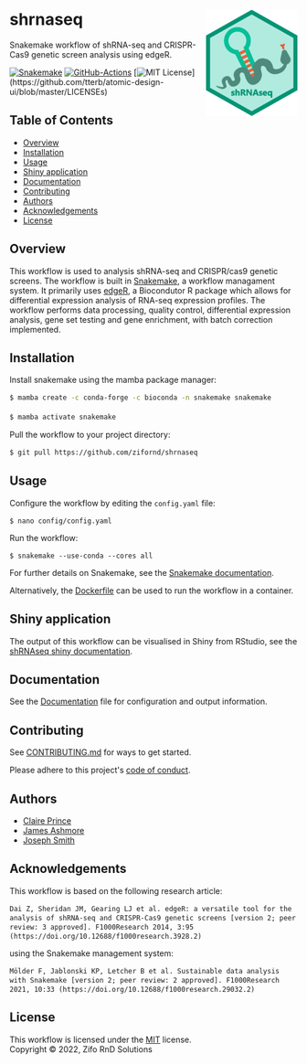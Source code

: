 # shrnaseq <img align="right" width="160" src="images/logo.png">

Snakemake workflow of shRNA-seq and CRISPR-Cas9 genetic screen analysis using edgeR.

[![Snakemake](https://img.shields.io/badge/snakemake-≥7.8.5-brightgreen.svg)](https://snakemake.github.io)
[![GitHub-Actions](https://github.com/zifornd/shrnaseq/workflows/Tests/badge.svg?branch=master)](https://github.com/zifornd/shrnaseq/actions)
[![MIT License](https://img.shields.io/apm/l/atomic-design-ui.svg?)](https://github.com/tterb/atomic-design-ui/blob/master/LICENSEs)

## Table of Contents

* [Overview](#overview)
* [Installation](#installation)
* [Usage](#usage)
* [Shiny application](#shiny-application)
* [Documentation](#documentation)
* [Contributing](#contributing)
* [Authors](#authors)
* [Acknowledgements](#acknowledgements)
* [License](#license)

## Overview

This workflow is used to analysis shRNA-seq and CRISPR/cas9 genetic screens. The workflow is built in [Snakemake](https://snakemake.readthedocs.io/en/stable/), a workflow managament system. It primarily uses [edgeR](https://bioconductor.org/packages/release/bioc/html/edgeR.html), a Biocondutor R package which allows for differential expression analysis of RNA-seq expression profiles. The workflow performs data processing, quality control, differential expression analysis, gene set testing and gene enrichment, with batch correction implemented. 

## Installation

Install snakemake using the mamba package manager:

```bash
$ mamba create -c conda-forge -c bioconda -n snakemake snakemake

$ mamba activate snakemake
```
    
Pull the workflow to your project directory:

```bash
$ git pull https://github.com/zifornd/shrnaseq
```
    
## Usage

Configure the workflow by editing the `config.yaml` file:

```console
$ nano config/config.yaml
```

Run the workflow: 

```console
$ snakemake --use-conda --cores all
```
For further details on Snakemake, see the [Snakemake documentation](https://snakemake.readthedocs.io/en/stable/).

Alternatively, the [Dockerfile](./Dockerfile) can be used to run the workflow in a container.

## Shiny application

The output of this workflow can be visualised in Shiny from RStudio, see the [shRNAseq shiny documentation](https://github.com/zifornd/shrnaseq-shiny).

## Documentation

See the [Documentation](workflow/DOCUMENTATION.md) file for configuration and output information.

## Contributing

See [CONTRIBUTING.md](CONTRIBUTING.md) for ways to get started.

Please adhere to this project's [code of conduct](CODE_OF_CONDUCT.md).

## Authors

- [Claire Prince](https://github.com/prince-claire)
- [James Ashmore](https://github.com/jma1991)
- [Joseph Smith](https:://github.com/joekitsmith)

## Acknowledgements

This workflow is based on the following research article:

```
Dai Z, Sheridan JM, Gearing LJ et al. edgeR: a versatile tool for the analysis of shRNA-seq and CRISPR-Cas9 genetic screens [version 2; peer review: 3 approved]. F1000Research 2014, 3:95 (https://doi.org/10.12688/f1000research.3928.2)
```

using the Snakemake management system:
 
```
Mölder F, Jablonski KP, Letcher B et al. Sustainable data analysis with Snakemake [version 2; peer review: 2 approved]. F1000Research 2021, 10:33 (https://doi.org/10.12688/f1000research.29032.2)
```

## License

This workflow is licensed under the [MIT](LICENSE.md) license.  
Copyright &copy; 2022, Zifo RnD Solutions
